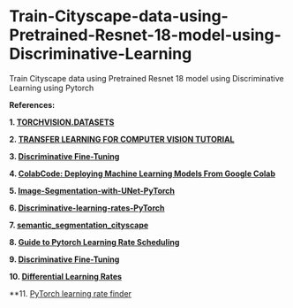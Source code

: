 # Train-Cityscape-data-using-Pretrained-Resnet-18-model-using-Discriminative-Learning
Train Cityscape data using Pretrained Resnet 18 model using Discriminative Learning using Pytorch

**References:**

**1. [TORCHVISION.DATASETS](https://pytorch.org/vision/0.8/datasets.html#cityscapes)**

**2. [TRANSFER LEARNING FOR COMPUTER VISION TUTORIAL](https://pytorch.org/tutorials/beginner/transfer_learning_tutorial.html#load-data)**

**3. [Discriminative Fine-Tuning](https://paperswithcode.com/method/discriminative-fine-tuning)**

**4. [ColabCode: Deploying Machine Learning Models From Google Colab](https://towardsdatascience.com/colabcode-deploying-machine-learning-models-from-google-colab-54e0d37a7b09)**

**5. [Image-Segmentation-with-UNet-PyTorch](https://www.kaggle.com/gokulkarthik/image-segmentation-with-unet-pytorch)**

**6. [Discriminative-learning-rates-PyTorch](https://github.com/vdouet/Discriminative-learning-rates-PyTorch)**

**7. [semantic_segmentation_cityscape](https://github.com/SatyamGaba/semantic_segmentation_cityscape)**

**8. [Guide to Pytorch Learning Rate Scheduling](https://www.kaggle.com/isbhargav/guide-to-pytorch-learning-rate-scheduling)**

**9. [Discriminative Fine-Tuning](https://paperswithcode.com/method/discriminative-fine-tuning)**

**10. [Differential Learning Rates](https://blog.slavv.com/differential-learning-rates-59eff5209a4f)**

**11. [PyTorch learning rate finder](https://github.com/davidtvs/pytorch-lr-finder)
